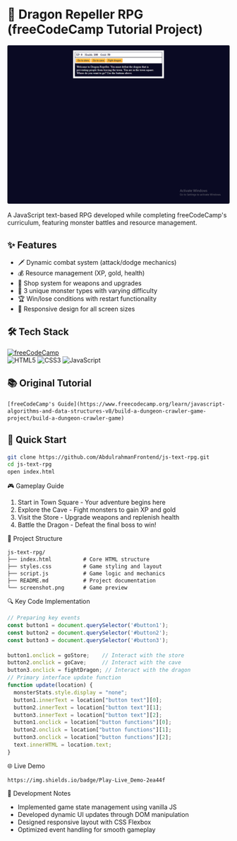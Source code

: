 # 🐉 Dragon Repeller RPG (freeCodeCamp Tutorial Project)

![Gameplay Screenshot](./screenshot.png)

A JavaScript text-based RPG developed while completing freeCodeCamp's curriculum, featuring monster battles and resource management.

## ✨ Features
- 🗡️ Dynamic combat system (attack/dodge mechanics)
- 💰 Resource management (XP, gold, health)
- 🛒 Shop system for weapons and upgrades
- 👹 3 unique monster types with varying difficulty
- 🏆 Win/lose conditions with restart functionality
- 📱 Responsive design for all screen sizes

## 🛠 Tech Stack
[![freeCodeCamp](https://img.shields.io/badge/Tutorial%20by-freeCodeCamp-0A0A23?logo=freecodecamp)](https://www.freecodecamp.org/)  
![HTML5](https://img.shields.io/badge/-HTML5-E34F26?logo=html5&logoColor=white)
![CSS3](https://img.shields.io/badge/-CSS3-1572B6?logo=css3&logoColor=white)
![JavaScript](https://img.shields.io/badge/-JavaScript-F7DF1E?logo=javascript&logoColor=black)

## 📚 Original Tutorial
```
[freeCodeCamp's Guide](https://www.freecodecamp.org/learn/javascript-algorithms-and-data-structures-v8/build-a-dungeon-crawler-game-project/build-a-dungeon-crawler-game)
```

## 🚀 Quick Start
```bash
git clone https://github.com/AbdulrahmanFrontend/js-text-rpg.git
cd js-text-rpg
open index.html
```

🎮 Gameplay Guide
1. Start in Town Square - Your adventure begins here
2. Explore the Cave - Fight monsters to gain XP and gold
3. Visit the Store - Upgrade weapons and replenish health
4. Battle the Dragon - Defeat the final boss to win!

📂 Project Structure
```text
js-text-rpg/
├── index.html          # Core HTML structure
├── styles.css          # Game styling and layout
├── script.js           # Game logic and mechanics
├── README.md           # Project documentation
└── screenshot.png      # Game preview
```

🔍 Key Code Implementation
```javascript
// Preparing key events
const button1 = document.querySelector('#button1');
const button2 = document.querySelector('#button2');
const button3 = document.querySelector('#button3');

button1.onclick = goStore;    // Interact with the store
button2.onclick = goCave;     // Interact with the cave
button3.onclick = fightDragon; // Interact with the dragon
// Primary interface update function
function update(location) {
  monsterStats.style.display = "none";
  button1.innerText = location["button text"][0];
  button2.innerText = location["button text"][1];
  button3.innerText = location["button text"][2];
  button1.onclick = location["button functions"][0];
  button2.onclick = location["button functions"][1];
  button3.onclick = location["button functions"][2];
  text.innerHTML = location.text;
}
```

🌐 Live Demo
```
https://img.shields.io/badge/Play-Live_Demo-2ea44f
```

📜 Development Notes
- Implemented game state management using vanilla JS
- Developed dynamic UI updates through DOM manipulation
- Designed responsive layout with CSS Flexbox
- Optimized event handling for smooth gameplay
